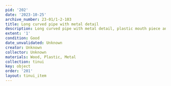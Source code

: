 ```yaml
---
pid: '202'
date: '2023-10-25'
archive_number: 23-01/1-2-103
title: Long curved pipe with metal detail
description: Long curved pipe with metal detail, plastic mouth piece and wooden end.
extent: '1'
condition: Good
date_unvalidated: Unknown
creator: Unknown
collector: Unknown
materials: Wood, Plastic, Metal
collection: tinui
key: object
order: '201'
layout: tinui_item
---
```

